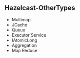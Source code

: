 ##  Hazelcast-OtherTypes

* Multimap <!-- .element: class="fragment" data-fragment-index="1" -->
* JCache <!-- .element: class="fragment" data-fragment-index="2" -->
* Queue <!-- .element: class="fragment" data-fragment-index="3" -->
* Executor Service <!-- .element: class="fragment" data-fragment-index="4" -->
* IAtomicLong <!-- .element: class="fragment" data-fragment-index="5" -->
* Aggregation <!-- .element: class="fragment" data-fragment-index="6" -->
* Map Reduce <!-- .element: class="fragment" data-fragment-index="7" -->
